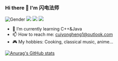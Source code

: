 ### Hi there 👋 I'm 闪电法师  
![Gender](https://img.shields.io/badge/gender-%F0%9F%A4%B5-lightgrey) ![](https://img.shields.io/badge/Relationship-Single-red) ![](https://img.shields.io/static/v1?label=wechat&message=15153092613&color=7BB32E&logo=wechat) ![](https://visitor-badge.glitch.me/badge?page_id=github.com/izumisagirii)

<!--
**izumisagirii/izumisagirii** is a ✨ _special_ ✨ repository because its `README.md` (this file) appears on your GitHub profile.

Here are some ideas to get you started:
-->
- 🌱 I’m currently learning C++&Java
- 📫 How to reach me: cuiyongheng1@outlook.com  
- 🎮 My hobbies: Cooking, classical music, anime...  

[![Anurag's GitHub stats](https://github-readme-stats.vercel.app/api?username=izumisagirii&count_private=true&show_icons=true&theme=dark)](https://github.com/anuraghazra/github-readme-stats)


